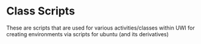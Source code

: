 Class Scripts
============

These are scripts that are used for various activities/classes within UWI for creating environments via scripts for ubuntu (and its derivatives)
